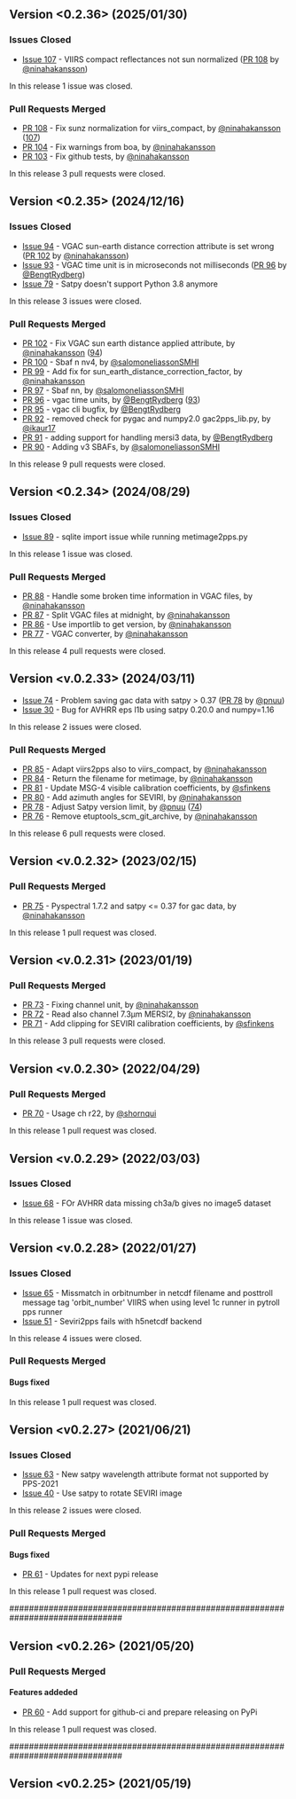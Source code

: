 ## Version <0.2.36> (2025/01/30)

### Issues Closed

* [Issue 107](https://github.com/foua-pps/level1c4pps/issues/107) - VIIRS compact reflectances not sun normalized ([PR 108](https://github.com/foua-pps/level1c4pps/pull/108) by [@ninahakansson](https://github.com/ninahakansson))

In this release 1 issue was closed.

### Pull Requests Merged

* [PR 108](https://github.com/foua-pps/level1c4pps/pull/108) - Fix sunz normalization for viirs_compact, by [@ninahakansson](https://github.com/ninahakansson) ([107](https://github.com/foua-pps/level1c4pps/issues/107))
* [PR 104](https://github.com/foua-pps/level1c4pps/pull/104) - Fix warnings from boa, by [@ninahakansson](https://github.com/ninahakansson)
* [PR 103](https://github.com/foua-pps/level1c4pps/pull/103) - Fix github tests, by [@ninahakansson](https://github.com/ninahakansson)

In this release 3 pull requests were closed.

## Version <0.2.35> (2024/12/16)

### Issues Closed

* [Issue 94](https://github.com/foua-pps/level1c4pps/issues/94) - VGAC sun-earth distance correction attribute is set wrong ([PR 102](https://github.com/foua-pps/level1c4pps/pull/102) by [@ninahakansson](https://github.com/ninahakansson))
* [Issue 93](https://github.com/foua-pps/level1c4pps/issues/93) - VGAC time unit is in microseconds not milliseconds ([PR 96](https://github.com/foua-pps/level1c4pps/pull/96) by [@BengtRydberg](https://github.com/BengtRydberg))
* [Issue 79](https://github.com/foua-pps/level1c4pps/issues/79) - Satpy doesn't support Python 3.8 anymore

In this release 3 issues were closed.

### Pull Requests Merged

* [PR 102](https://github.com/foua-pps/level1c4pps/pull/102) - Fix VGAC sun earth distance applied attribute, by [@ninahakansson](https://github.com/ninahakansson) ([94](https://github.com/foua-pps/level1c4pps/issues/94))
* [PR 100](https://github.com/foua-pps/level1c4pps/pull/100) - Sbaf n nv4, by [@salomoneliassonSMHI](https://github.com/salomoneliassonSMHI)
* [PR 99](https://github.com/foua-pps/level1c4pps/pull/99) - Add fix for sun_earth_distance_correction_factor, by [@ninahakansson](https://github.com/ninahakansson)
* [PR 97](https://github.com/foua-pps/level1c4pps/pull/97) - Sbaf nn, by [@salomoneliassonSMHI](https://github.com/salomoneliassonSMHI)
* [PR 96](https://github.com/foua-pps/level1c4pps/pull/96) - vgac time units, by [@BengtRydberg](https://github.com/BengtRydberg) ([93](https://github.com/foua-pps/level1c4pps/issues/93))
* [PR 95](https://github.com/foua-pps/level1c4pps/pull/95) - vgac cli bugfix, by [@BengtRydberg](https://github.com/BengtRydberg)
* [PR 92](https://github.com/foua-pps/level1c4pps/pull/92) - removed check for pygac and numpy2.0 gac2pps_lib.py, by [@ikaur17](https://github.com/ikaur17)
* [PR 91](https://github.com/foua-pps/level1c4pps/pull/91) - adding support for handling mersi3 data, by [@BengtRydberg](https://github.com/BengtRydberg)
* [PR 90](https://github.com/foua-pps/level1c4pps/pull/90) - Adding v3 SBAFs, by [@salomoneliassonSMHI](https://github.com/salomoneliassonSMHI)

In this release 9 pull requests were closed.

## Version <0.2.34> (2024/08/29)

### Issues Closed

* [Issue 89](https://github.com/foua-pps/level1c4pps/issues/89) - sqlite import issue while running metimage2pps.py

In this release 1 issue was closed.

### Pull Requests Merged

* [PR 88](https://github.com/foua-pps/level1c4pps/pull/88) - Handle some broken time information in VGAC files, by [@ninahakansson](https://github.com/ninahakansson)
* [PR 87](https://github.com/foua-pps/level1c4pps/pull/87) - Split VGAC files at midnight, by [@ninahakansson](https://github.com/ninahakansson)
* [PR 86](https://github.com/foua-pps/level1c4pps/pull/86) - Use importlib to get version, by [@ninahakansson](https://github.com/ninahakansson)
* [PR 77](https://github.com/foua-pps/level1c4pps/pull/77) - VGAC converter, by [@ninahakansson](https://github.com/ninahakansson)

In this release 4 pull requests were closed.

## Version <v.0.2.33> (2024/03/11)

* [Issue 74](https://github.com/foua-pps/level1c4pps/issues/74) - Problem saving gac data with satpy > 0.37 ([PR 78](https://github.com/foua-pps/level1c4pps/pull/78) by [@pnuu](https://github.com/pnuu))
* [Issue 30](https://github.com/foua-pps/level1c4pps/issues/30) -  Bug for AVHRR eps l1b using satpy 0.20.0 and numpy=1.16

In this release 2 issues were closed.

### Pull Requests Merged

* [PR 85](https://github.com/foua-pps/level1c4pps/pull/85) - Adapt viirs2pps also to viirs_compact, by [@ninahakansson](https://github.com/ninahakansson)
* [PR 84](https://github.com/foua-pps/level1c4pps/pull/84) - Return the filename for metimage, by [@ninahakansson](https://github.com/ninahakansson)
* [PR 81](https://github.com/foua-pps/level1c4pps/pull/81) - Update MSG-4 visible calibration coefficients, by [@sfinkens](https://github.com/sfinkens)
* [PR 80](https://github.com/foua-pps/level1c4pps/pull/80) - Add azimuth angles for SEVIRI, by [@ninahakansson](https://github.com/ninahakansson)
* [PR 78](https://github.com/foua-pps/level1c4pps/pull/78) - Adjust Satpy version limit, by [@pnuu](https://github.com/pnuu) ([74](https://github.com/foua-pps/level1c4pps/issues/74))
* [PR 76](https://github.com/foua-pps/level1c4pps/pull/76) - Remove etuptools_scm_git_archive, by [@ninahakansson](https://github.com/ninahakansson)

In this release 6 pull requests were closed.


## Version <v.0.2.32> (2023/02/15)


### Pull Requests Merged

* [PR 75](https://github.com/foua-pps/level1c4pps/pull/75) - Pyspectral 1.7.2 and satpy <= 0.37 for gac data, by [@ninahakansson](https://github.com/ninahakansson)

In this release 1 pull request was closed.

## Version <v.0.2.31> (2023/01/19)


### Pull Requests Merged

* [PR 73](https://github.com/foua-pps/level1c4pps/pull/73) - Fixing channel unit, by [@ninahakansson](https://github.com/ninahakansson)
* [PR 72](https://github.com/foua-pps/level1c4pps/pull/72) - Read also channel 7.3µm MERSI2, by [@ninahakansson](https://github.com/ninahakansson)
* [PR 71](https://github.com/foua-pps/level1c4pps/pull/71) - Add clipping for SEVIRI calibration coefficients, by [@sfinkens](https://github.com/sfinkens)

In this release 3 pull requests were closed.

## Version <v.0.2.30> (2022/04/29)


### Pull Requests Merged

* [PR 70](https://github.com/foua-pps/level1c4pps/pull/70) - Usage ch r22, by [@shornqui](https://github.com/shornqui)

In this release 1 pull request was closed.


## Version <v.0.2.29> (2022/03/03)

### Issues Closed

* [Issue 68](https://github.com/foua-pps/level1c4pps/issues/68) - FOr AVHRR data missing ch3a/b gives no image5 dataset

In this release 1 issue was closed.

## Version <v.0.2.28> (2022/01/27)

### Issues Closed

* [Issue 65](https://github.com/foua-pps/level1c4pps/issues/65) - Missmatch in orbitnumber in netcdf filename and posttroll message tag 'orbit_number' VIIRS when using level 1c runner in pytroll pps runner
* [Issue 51](https://github.com/foua-pps/level1c4pps/issues/51) - Seviri2pps fails with h5netcdf backend

In this release 4 issues were closed.

### Pull Requests Merged

#### Bugs fixed

In this release 1 pull request was closed.

## Version <v0.2.27> (2021/06/21)

### Issues Closed

* [Issue 63](https://github.com/foua-pps/level1c4pps/issues/63) - New satpy wavelength attribute format not supported by PPS-2021
* [Issue 40](https://github.com/foua-pps/level1c4pps/issues/40) - Use satpy to rotate SEVIRI image

In this release 2 issues were closed.

### Pull Requests Merged

#### Bugs fixed

* [PR 61](https://github.com/foua-pps/level1c4pps/pull/61) - Updates for next pypi release

In this release 1 pull request was closed.

###############################################################################
## Version <v0.2.26> (2021/05/20)


### Pull Requests Merged

#### Features addeded

* [PR 60](https://github.com/foua-pps/level1c4pps/pull/60) - Add support for github-ci and prepare releasing on PyPi

In this release 1 pull request was closed.

###############################################################################

## Version <v0.2.25> (2021/05/19)

